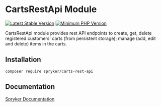 # CartsRestApi Module
[![Latest Stable Version](https://poser.pugx.org/spryker/carts-rest-api/v/stable.svg)](https://packagist.org/packages/spryker/carts-rest-api)
[![Minimum PHP Version](https://img.shields.io/badge/php-%3E%3D%208.0-8892BF.svg)](https://php.net/)

CartsRestApi module provides rest API endpoints to create, get, delete registered customers' carts (from persistent storage); manage (add, edit and delete) items in the carts.

## Installation

```
composer require spryker/carts-rest-api
```

## Documentation

[Spryker Documentation](https://docs.spryker.com)
